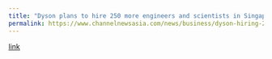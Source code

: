 ```yaml
---
title: "Dyson plans to hire 250 more engineers and scientists in Singapore over next 5 years"
permalink: https://www.channelnewsasia.com/news/business/dyson-hiring-250-engineers-scientists-singapore-st-james-power-14613958
---
```

[link](https://www.channelnewsasia.com/news/business/dyson-hiring-250-engineers-scientists-singapore-st-james-power-14613958)